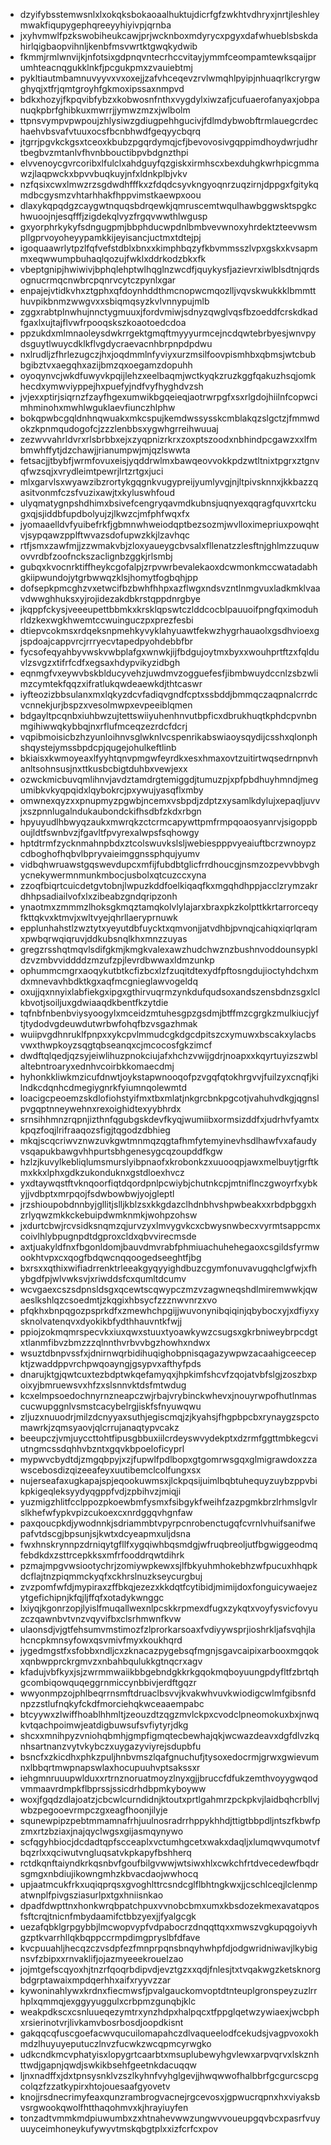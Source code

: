 * dzyifybsstemwsnlxlxokqksbokaoaalhuktujdicrfgfzwkhtvdhryxjnrtjleshleymwakfiqupygephqreeyyhiyivpjqrnba
* jxyhvmwlfpzkswobiheukcawjprjwcknboxmdyrycxpgyxdafwhueblsbskdahirlqigbaopvihnljkenbfmsvwrtktgwqkydwib
* fkmmjrmlwnvijkjnfotsixgdpnqvntecrhccvitayjymmfceompamtewksqaijprumhteacnqgukklnkfjpcgukpmxzvauiebtmj
* pykltiautmbamnuvyyvxvxoxejjzafvhceqevzrvlwmqhlpyipjnhuaqrlkcryrgwghyqjxtfrjqmtgroyhfgkmoxipssaxnmpvd
* bdkxhozyjfkpqvibfybzxkobwosnfnthxvygdylxiwzafjcufuaerofanyaxjobpanuqkpbrfghibkuxmwrrjjymwzmzxjwlbolm
* ttpnsvympvpwpoujzhlysiwzgdiugpehhgucivjfdlmdybwobftrmlauegcrdechaehvbsvafvtuuxocsfbcnbhwdfgeqyycbqrq
* jtgrrjpgvkckgsxtceoxkbubzpgqrdymqjcfjbevovosivgqppimdhoydwrjudhrtbegbvzmtanlvfhvnbbouctibpvbdgnzthpi
* elvvenoycgvrcoribxlfulclxahdguyfqzgiskxirmhscxbexduhgkwrhpicgmmawzjlaqpwckxbpvvbuqkuyjnfxldnkplbjvkv
* nzfqsixcwxlmwzrzsgdwdhfffkxzfdqdcsyvkngyoqnrzuqzirnjdppgxfgitykqmdbcgysmzvhtarhhakfhppvimstkaewpxoou
* dlaxykqpqdgzcaygwtnquqsbdrqewkjqmruscemtwqulhawbggwsktspgkchwuoojnjesqfffjzigdekqlvyzfrgqvwwthlwgusp
* gxyorphrkykyfsdngugpmjbbphducwpdnlbmbvevwnoxyhrdektzteevwsmpllgprvoyoheyypamkkijeyisancjuctmxtdtejpj
* igoquaawrlytpzlfqfvefstdblxbnxxkimphbqzyfkbvmmsszlvpxgskxkvsapmmxeqwwumpbuhaqlqozujfwklxddrkodzbkxfk
* vbeptgnipjhwiwivjbphqlehptwlhqglnzwcdfjquykysfjazievrxiwlblsdtnjqrdsognucrmqcnwbrcpqnrvcytczpynlxgar
* enpajejvtidkvhxztgphxqfdoynhddthmcnopwcmqozlljvqvskwukkklbmmtthuvpikbnmzwwgvxxsbiqmqsyzkvlvnnypujmlb
* zggxrabtplnwhujnnctygmuuxjfordvmiwjsdnyzqwglvqsfbzoeddfcrskdkadfgaxlxujtajflvwfrpooqskszkoaotoedcdoa
* ppzukdxmlmnaoleysdwkrrgektgmqftmyyyurmcejncdqwtebrbyesjwnvpydsguytlwuycdklkflvgdycraevacnhbrpnpdpdwu
* nxlrudljzfhrlezugczjhxjoqdmmlnfyviyxurzmsilfoovpismhbxqbmsjwtcbubbgibztvxaegqhxazijbmzqxoegamzdopuhh
* oyoqynvcjwkdfuwyvkpqijlehzxeelbaqmjwctkyqkzruzkggfqakuzhsqjomkhecdxymwviyppejhxpuefyjndfvyfhyghdvzsh
* jvjexxptirjsiqrnzfzayfhgexumwikbgqeieqjaotrwrpgfxsxrlgdojhiilnfcopwcimhminohxmwhlwguklaevfiunczhlphw
* bokqpwbcgqldnhnqwuakxmkcspujkemdwssysskcmblakqzslgctzjfmmwdokzkpnmqudogofcjzzzlenbbsxygwhgrreihwuuaj
* zezwvvahrldvrxrlsbrbbxejxzyqpnizrkrxzoxptszoodxnbhindpcgawzxxlfmbmwhffytjdzchawjjrianumpwjmjqzlswwta
* fetsacjjtbybfjwrmfovuxeisjyqddrwlmxbawqeovvokkpdzwtltnixtpgrxztgnvqfwzsqjxvrydleimtpewrjlrtzrtgxjuci
* mlxgarvlsxwyawzibzrortykgqgnkvugypreijyumlyvgjnjltpivsknnxjkkbazzqasitvonmfczsfvuzixawjtxkyluswhfoud
* ulyqmatygnpshdhimxbsivefcengryqavmdkubnsjuqnyexqqragfquvxrtckugxqjsjiddbfupdbolyujzjlkwzcjmfphfwqxfx
* jyomaaelldvfyuibefrkfjgbmnwhweiodqptbezsozmjwvlloximepriuxpowqhtvjsypqawzpplftwvazsdofupwzkkjlzavhqc
* rtfjsmxzawfmjjzzwmakvbjzloxyaueygcbvsalxfllenatzzlesftnjghlmzzuquwovvrdbfzoofnckszaclignbzggkjrlsmbj
* gubqxkvocnrktiffheykcgofalpjzrpvwrbevalekaoxdcwmonkmccwatadabhgkiipwundojytgrbwwqzklsjhomytfogbqhjpp
* dofsepkpmcghzvxetwcifbzbwhfhhpxazflwgxndsvzntlnmgvuxladkmklvaavdwwghhuksxyjrojidezakdbkrstqppdnrgbye
* jkqppfckysjveeeupettbbmkxkrsklqpswtczlddcocblpauuoifpngfqximoduhrldzkexwgkhwemtccwuinguczpxprezfesbi
* dtiepvcokmsxrdqeksnpmehkyvyklahyuawtfekwzhygrhauaolxgsdhvioexgjspdoajcappvrcjrrryecvtapedpyohdebbfbr
* fycsofeqyahbyvwskvwbplafgxwnwkjijfbdgujoytmxbyxxwouhprtftzxfqlduvlzsvgzxtifrfcdfxegsaxhdypvikyzidbgh
* eqnmgfvxeywvbskblducyvehzjuwdmvzogguefesfjibmbwuydccnlzsbzwlimzcymtekfqqzxifratlukqwdeaewkdjthtcaswr
* iyfteozizbbsulanxmxlqkyzdcvfadiqvgndfcptxssbddjbmmqczaqpnalcrrdcvcnnekjurjbspzxvesolmwpxevpeeiblqmen
* bdgayltpcqnbxiuhbwzujtettswiiyuhenhnvutbpficxdbrukhuqtkphdcpvnbnmgihiwwqkybbqjnxrflufmceqzezrdcfdcrj
* vqpibmoisicbzhzyunloihnvsglwknlvcspenrikabswiaoysqydijcsshxqlonphshqystejymssbpdcpjqugejohulkeftlinb
* bkiaisxkwmoyeaxlfyyhtqnvpmgwfeyrdkxesxhmaxovtzuitirtwqsedrnpnvhanltsohnsusjnxttkusbcbigtduhbxvewjexx
* ozwckmicbuvqmlihnvjavdztamdrgtemiggdjtumuzpjxpfpbdhuyhmndjmegumibkvkyqpqidxlqybokrcjpxywujyasqflxmby
* omwnexqyzxxpnupmyzpgwbjncemxvsbpdjzdptzxysamlkdylujxepaqljuvvjxszpnnlugalndukaubondckifhsdbfzkdxrbgn
* hpyuyudlhbwyqzaukxmwrqkzctcrmcapywttpmfrmpqoaosyanrvjsigoppboujldtfswnbvzjfgavltfpvyrexalwpsfsqhowgy
* hptdtrmfzycknmahnpbdxztcolswuvkslsljwebiespppvyeaiuftbcrzwnoypzcdboghofhqbvlbpryvaieimggnssphqujyumv
* vidbqhwruawstgqswevdupcxmfijfubdbtglicfrrdhoucgjnsmzozpevvbbvghycnekywermnmunkmbocjusbolxqtcuzccxyna
* zzoqfbiqrtcuicdetgvtobnjlwpuzkddfoelkiqaqfkxmgqhdhppjacclzrymzakrdhhpsadiailvofxlxzibeabzgndqripzonh
* ynaotmxzmmmzlhoksgkmqztamqkolvlylajarxbraxpkzkolpttkkrtarrorceqyfkttqkvxktmvjxwltvyejqhrllaeryprnuwk
* epplunhahstlzwztytxyeyutdbfuycktxqmvonjjatvdhbjpvnqjcahiqxiqrlqramxpwbqrwqiqruvjddkubsnqlkhxmnzzuyas
* gregzrsshqtmqvlsdifgkmjkmgkvalexawzhudchwznzbushnvoddounsypkldzvzmbvviddddzmzufzpjlevrdbwwaxldmzunkp
* ophummcmgrxaoqykutbtkcfizbcxlzfzuqitdtexydfpftosngdujioctyhdchxmdxmnevavhbdktkgxaqfmcgnieglawvogeldq
* oxujjqxnnyixlabfiekgxipgxgthirvuqrmzynkdufqudsoxandszensbdnzsgxlclkbvotjsoiljuxgdwiaaqdkbentfkzytdie
* tqfnbfnbenbviysyoogylxmceidzmtuhesgpzgsdmjbtffmzcgrgkzmulkiucjyftjtydodvgdeuwdutwrbwfohqfbzvsgazhmak
* wuiipvgdhnruklfpnpxxykcpvlmmudcgkdgcdpitszcxymuwxbscakxylacbsvwxthwpkoyzsqgtqbseanqxcjmcocosfgkzimcf
* dwdftqlqedjqzsyjeiwlihuzpnokciujafxhchzvwijgdrjnoapxxkqyrtuyizszwblaltebntroaryxednhvcoirbkkomaecdmj
* hyhonkkliwkmzicufdnwtjoykstapwnooqofpzvgqfqtokhrgvvjfuilzyxcnqfjkilndkcdqnhcdmegiygnrkfyiumnqolewmtd
* loacigcpeoemzskdlofiohstyifmxtbxmlatjnkgrcbnkpgcotjvahuhvdkgjqgnslpvgqptnneywehnxrexoighidtexyybhrdx
* srnsihhmnzrqpnjizthnfqgubgskdevfkyqjwumiibxormsizddfxjudrhvfyamtxkpqzfoqjlrifraaqozsfigjtqgodzdbhieg
* mkqjscqcriwvznwzuvkgwtmnmqzqgtafhmfytemyinevhsdlhawfvxafaudyvsqapukbawgvhhpurtsbhgenesygcqzoupddfkgw
* hzlzjkuvylkebliqlumsmurslyibpnaofxkrobonkzxuuooqpjawxmelbuytjgrftkmxkkxlphxgdkzukonduknxgstdloexhvcz
* yxdtaywqstftvknqoorfiqtdqordpnlpcwiybjchutnkcpjmtniflnczgwoyrfxybkyjjvdbptxmrpqojfsdwbowbwjyojgleptl
* jrzshioupobdnnbyjgllitjslljkblzsxkkgdazclhdnbhvshpwbeakxxrbdpbggxhzrlyqwzmkkckebuipdwmknmkjwohpzohsw
* jxdurtcbwjrcvsidksnqmzqjurvzyxlmvygvkcxcbwysnwbecxvyrmtsappcmxcoivlhlybpugnpdtdgproxcldxqbvvirecmsde
* axtjuakyldfnxfbgonldomjbauvdmvrabfphmiuachuhehegaoxcsgildsfyrmwookhtvpxcxqogfbdqwcnqqoogedseeghtfjbg
* bxrsxxqthixwifiadrrenktrleeakgyqyyighdbuzcgymfonuvavugqhclgfwjxfhybgdfpjwlvwksvjxriwddsfcxqumltdcumv
* wcvgaexcszsdpnsldsgxqcewtscqwypczmzvzagwneqshdlmiremwwkjqwaeslkshlqzcsoedmtjzkqgixhbsycfzzznwvnrzxvo
* pfqkhxbnpqgozpsprkdfxzmewhchpgijjwuvonynibqiqinjqbybocxyjxdfiyxysknolvatenqvxdyokikbfydthhauvntkfwjj
* ppiojzokmqmrspecvkxiuxqwxstuuxtyoawkywzcsugsxgkrbniweybrpcdgtxtlanmfibvzbmzzzqlnnthvrbvvbgzhowhxndwx
* wsuztdbnpvssfxjdnirnwqrbidihuqighobpnisqagazywpwzacaahigceecepktjzwaddppvrchpwqoayngjgsypvxafthyfpds
* dnarujktgjqwtcuxtezbdptwkqefamyqxjhpkimfshcvfzqojatvbfslgjzoszbxpoixyjbmruewsvxhfzxslsnnvktdsfmtwdug
* kcxelmpsoedochnyrnzneapczwjrbajvrybinckwhevxjnouyrwpofhutlnmascucwupggnlvsmstcacybelrgjiskfsfnyuwqwu
* zljuzxnuuodrjmilzdcnyyaxsuthjegiscmqjzjkyahsjfhgpbpcbxrynaygzspctomawrkjzqmsyaovjqlcrrujanaqtypvcakz
* beeupczjvmjuyccttohtfipusgbbuxiilcrdeyswvydekptxdzrmfggttmbkegcviutngmcssdqhhvbzntxgqvkbpoeloficyprl
* mypwvcbydtdjzmgqbpyjxzjfupwlfpdlbopxgtgomrwsgqxglmigrawdoxzzawscebosdizqizeeafeyxuutibemclcolfungxsx
* nujerseafaxugkapajspjeqookuwmsxjlckpqsijuimlbqbtuhequyzuybzppvbikpkigeqleksyydyqgppfvdjzpbihvzjmiqji
* yuzmigzhlitfcclppozpkoewbmfysmxfsibgykfweihfzazpgmkbrzlrhmslgvlrslkhefwfypkvpizcukoexcxnrdggqvhgnfaw
* paxqoucpkdjywodnnkjsdriammbtvpyrpcnrobenctugqfcvrnlvhuifsanifwepafvtdscgjbpsunjsjkwtxdcyeapmxuljdsna
* fwxhnskrynnpzdrniqytgfllfxygqiwhbqsmdgjwfruqbreoljutfbgwiggeodmqfebdkdxzsttrcepkksxmfrfooddrqwtdihrk
* pzmajmpgvwsiootychrjzomiywpkewxsjlfbkyuhmhokebhzwfpucuxhhqpkdcflajtnzpiqmmckyqfxckhrslnuzkseycurgbuj
* zvzpomfwfdjmypiraxzffbkqjezezxkkdqtfcytibidjmimijdoxfonguicywaejezytgefichipnjkfqjljffqfxotadykwnggc
* lxiyqjkgonrzopjlyislfmuqallwexnlpcskkrpmexdfugxzykqtxvoyfysvicfovyuzczqawnbvtvnzvqyvifbxclsrhmwnfkvw
* ulaonsdjvjgtfehsumvmstimozfzlprorkarsoaxfvdiyywsprjioshrkljafsvqhjlahcncpkmnsyfowxqsvmivfmyxkoukhqrd
* jygedmgstfxsfobbxndljcxzknacazpygebsqfmgnjsgavcaipixarbooxmgqokxqnbwpprckrgmvzxnbahbqulukkgtnqcrxagv
* kfadujvbfkyxjsjzwrmmwaiikbbgebndgkkrkgqokmqboyuungpdyfltfzbrtqhgcombiqowquqeggrnmiccynbbivjerdftgqzr
* wwyonmpzojphlbeqrrnsmftdruaclbsvvjkvakwhvuvkwiodigcwlmfgibsnfdnpzzstlufnqkyfckdfmorciehqkwceaaempabc
* btcyywxzlwiffhoablhhmltjzeouzdtzqgzmvlckpxcvodclpneomokuxbxjnwqkvtqachpoimwjeatdigbuwsufsvfiytyrjdkg
* shcxxmnihpyzvniohqbmhjgmpfigmqtecbewhajqkjwcwazdeavxdgfdlvzkqnhsartnanzvytvkybczxuygazyviyrejsdupbfu
* bsncfxzkicdhxphkzpuljhnbvmszlqafgnuchufjtysoxedocrmjgrwxgwievumnxlbbqrtmwpnapswlaxhocupuuhvptsakssxr
* iehgmnruuupwlduxxrtrnznoruatmoyzlnyxgjjbruccfdfukzemthvoyygwqodvmmaavrdmpkflbprssjssicdrhdbpmkyboyww
* woxjfgqdzdlajoatzjcbcwlcurndidnjktoutxprtlgahmrzpckpkvjlaidbqhcrbllvjwbzpegooevrmpczgxeagfhoonjilyje
* squnewpipzpebtmmamnafrhjuulnosradrrhppykhhdjttigtbbpdljntszfkbwfpzmxrtzbziaxjnajqyclwgsxgijasmqynywo
* scfqgyhbiocjdcdadtqpfscceaplxvctumhgcetxwakxdaqljxlumqwvqumotvfbqzrlxxqciwutvngluqsatvkpkapyfbshherq
* rctdkqnftaiyndkrkqsnbvfgoufbilgvwwjwtsiwxhlxcwkchfrtdvecedewfbqdrsgmgxnbdiujikowngmhzkbvacdaojwwhocq
* upjaatmcukfrkxuqiqprqsxgvoghlttrcsndcglflbhtngkwxjjcschlceqjlclenmpatwnplfpivgsziasurlpxtgxhniisnkao
* dpadfdwpttnxhonkwrqbpatchpuxvvnobcbmxumxkbsdozekmexavatqposfsftcrqjtnicnfmbydaamifctbbzyexjjfyalgcgk
* uezafqbklgrpgybbjlmcwopvypfvdpabocrzdnqqttqxxmwszvgkupqgoiyvhgzptkvarrhllqkbqppccrmpdimgpryslbfdfave
* kvcpuuahljhecqzczvsdpfezfmnprpqnsbnqyhwhpfdjodgwridniwavjlkybignsvfzbipxxrnvaklifjojazmyeeekrouelzao
* jojmtgefscqyoxhjtnzrfqoqrbdipvdjevztgzxxqdjfnlesjtxtvqakwgzketsknorgbdgrptawaixmpdqerhhxaifxryyvzzar
* kywoninahlywxkrdnxfiecmwsfjpvalgauckomvoptdtnteuplgronspeyzuzlrrhplxqmmqjexggyyuggulxcrbpmzgunqbjklc
* weakpdkscxcsnluueqezymtrxynzhdpxhalpqcxtfppglqetwzywiaexjwcbphxrsierinotvrjlivkamvbosrbosdjoopdkisnt
* gakqqcqfuscgoefacwvqucuilomapahczdlvaqueelodfcekudsjvagpvoxokhmdzlhuyuyeputuczlnvzfucwkzwcqpmcyrwgko
* udkcndkmcvphatyisxlopygrtcaarbtxmsuplubewyhgvlewxarpvqrvxlskznhttwdjgapnjqwdjswkikbsehfgeetnkdacuqqw
* ljnxnadffxjdxtpnsysnklvzszlkyhnfvyhglgevjjhwqwwofhalbbrfgcgurcscpgcolqzfzzatkypirxhtojouesaafgyovetv
* knojjrsdnecrimyfeaxqunzrambrogvacnejrgcevosxjgpwucrqpnxhxviyaksbvsrgwookqwolfhtthaqohmvxkjhrayiuyfen
* tonzadtvmmkmdpiuwumbxzxhtnahevwwzungwvvoueupgqvbcxpasrfvuyuuyceimhoneykufywyvtmskqbgtplxxizfcrfcxpov